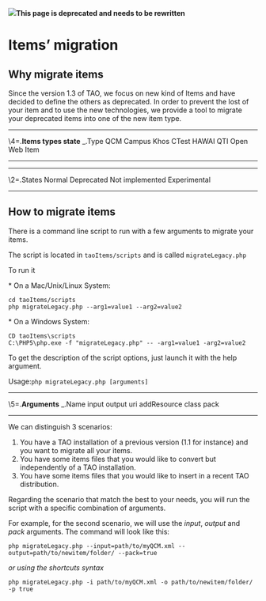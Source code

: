 <!--
parent: 'Documentation for core components'
created_at: '2011-02-08 11:14:38'
updated_at: '2014-03-07 13:53:18'
authors:
    - 'Joel Bout'
contributors:
    - 'Bertrand Chevrier'
tags:
    - 'Documentation for core components'
-->

![](http://forge.taotesting.com/attachments/download/760/attention.png)**This page is deprecated and needs to be rewritten**

Items’ migration
================

Why migrate items
-----------------

Since the version 1.3 of TAO, we focus on new kind of Items and have decided to define the others as deprecated. In order to prevent the lost of your item and to use the new technologies, we provide a tool to migrate your deprecated items into one of the new item type.

  ---------------------------- --------------------------------------------------------------------- --------------------------------------------------------------------- -------------------------------------------------------------------
  \\4=.**Items types state**
  _.Type
  QCM
  Campus
  Khos
  CTest
  HAWAI
  QTI
  Open Web Item
  ---------------------------- --------------------------------------------------------------------- --------------------------------------------------------------------- -------------------------------------------------------------------

  ----------------- -------------------------------------------------------------------
  \\2=.States
  Normal
  Deprecated
  Not implemented
  Experimental
  ----------------- -------------------------------------------------------------------

How to migrate items
--------------------

There is a command line script to run with a few arguments to migrate your items.

The script is located in `taoItems/scripts` and is called `migrateLegacy.php`

To run it

\* On a Mac/Unix/Linux System:

    cd taoItems/scripts
    php migrateLegacy.php --arg1=value1 --arg2=value2

\* On a Windows System:

    CD taoItems\scripts
    C:\PHP5\php.exe -f "migrateLegacy.php" -- -arg1=value1 -arg2=value2

To get the description of the script options, just launch it with the help argument.

Usage:`php migrateLegacy.php [arguments]`

  -------------------- ------------- ------------- --------- -------------------------------------------------------------------------------
  \\5=.**Arguments**
  _.Name
  input
  output
  uri
  addResource
  class
  pack
  -------------------- ------------- ------------- --------- -------------------------------------------------------------------------------

We can distinguish 3 scenarios:

1.  You have a TAO installation of a previous version (1.1 for instance) and you want to migrate all your items.
2.  You have some items files that you would like to convert but independently of a TAO installation.
3.  You have some items files that you would like to insert in a recent TAO distribution.

Regarding the scenario that match the best to your needs, you will run the script with a specific combination of arguments.

For example, for the second scenario, we will use the *input*, *output* and *pack* arguments. The command will look like this:

    php migrateLegacy.php --input=path/to/myQCM.xml --output=path/to/newitem/folder/ --pack=true

*or using the shortcuts syntax*

    php migrateLegacy.php -i path/to/myQCM.xml -o path/to/newitem/folder/ -p true

